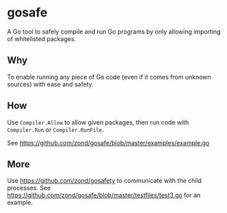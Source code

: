 # gosafe

A Go tool to safely compile and run Go programs by only allowing importing of whitelisted packages.

## Why

To enable running any piece of Go code (even if it comes from unknown sources) with ease and safety.

## How

Use `Compiler.Allow` to allow given packages, then run code with `Compiler.Run` or `Compiler.RunFile`.

See https://github.com/zond/gosafe/blob/master/examples/example.go

## More

Use https://github.com/zond/gosafety to communicate with the child processes. See https://github.com/zond/gosafe/blob/master/testfiles/test3.go for an example.
